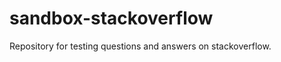 sandbox-stackoverflow
=====================

Repository for testing questions and answers on stackoverflow. 
